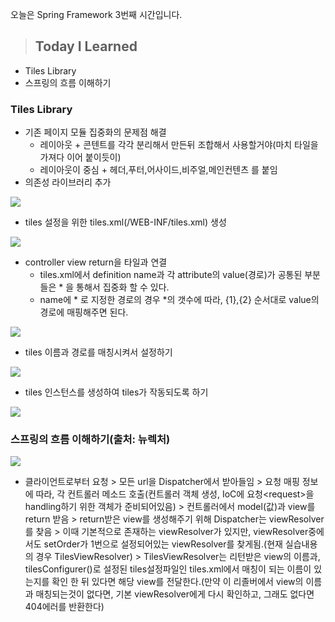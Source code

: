 오늘은 Spring Framework 3번째 시간입니다.

> ## Today I Learned
  - Tiles Library
  - 스프링의 흐름 이해하기

### Tiles Library
  - 기존 페이지 모듈 집중화의 문제점 해결
    - 레이아웃 + 콘텐트를 각각 분리해서 만든뒤 조합해서 사용할거야(마치 타일을 가져다 이어 붙이듯이)
    - 레이아웃이 중심 + 헤더,푸터,어사이드,비주얼,메인컨텐츠 를 붙임
  - 의존성 라이브러리 추가
  
![](https://images.velog.io/images/junjun-creator/post/2a002ef6-8647-466d-aa7e-1480ca8c4949/%EC%8A%A4%ED%81%AC%EB%A6%B0%EC%83%B7%202020-12-30%20%EC%98%A4%ED%9B%84%203.24.39.png)

  - tiles 설정을 위한 tiles.xml(/WEB-INF/tiles.xml) 생성

![](https://images.velog.io/images/junjun-creator/post/c706b549-cfe9-480c-ace2-926d54463513/%EC%8A%A4%ED%81%AC%EB%A6%B0%EC%83%B7%202020-12-30%20%EC%98%A4%ED%9B%84%203.25.37.png)

  - controller view return을 타일과 연결
    - tiles.xml에서 definition name과 각 attribute의 value(경로)가 공통된 부분들은 \* 을 통해서 집중화 할 수 있다.
    - name에 \* 로 지정한 경로의 경우 \*의 갯수에 따라, {1},{2} 순서대로 value의 경로에 매핑해주면 된다.
  
![](https://images.velog.io/images/junjun-creator/post/f6d597cc-a909-47ec-ba77-ae1cba525629/%EC%8A%A4%ED%81%AC%EB%A6%B0%EC%83%B7%202020-12-30%20%EC%98%A4%ED%9B%84%203.50.59.png)

  - tiles 이름과 경로를 매칭시켜서 설정하기
  
![](https://images.velog.io/images/junjun-creator/post/1b29fb2e-2566-4b94-aeeb-eb6be9f761df/%EC%8A%A4%ED%81%AC%EB%A6%B0%EC%83%B7%202020-12-30%20%EC%98%A4%ED%9B%84%203.52.35.png)

  - tiles 인스턴스를 생성하여 tiles가 작동되도록 하기
  
![](https://images.velog.io/images/junjun-creator/post/7353ff23-e3b2-48b3-9edc-c02cb4d2e74b/%EC%8A%A4%ED%81%AC%EB%A6%B0%EC%83%B7%202020-12-30%20%EC%98%A4%ED%9B%84%204.26.24.png)

### 스프링의 흐름 이해하기(출처: 뉴렉처)

![](https://images.velog.io/images/junjun-creator/post/547d9faa-fb96-455e-ad1b-ec1510c58b78/dispatcher%EB%A5%BC%20%EC%A7%91%EC%A4%91%ED%99%94%20%ED%95%9C%20%ED%9B%84%20%EB%AA%A8%EB%8D%B8.png)

  - 클라이언트로부터 요청 > 모든 url을 Dispatcher에서 받아들임 > 요청 매핑 정보에 따라, 각 컨트롤러 메소드 호출(컨트롤러 객체 생성, IoC에 요청<request\>을 handling하기 위한 객체가 준비되어있음) > 컨트롤러에서 model(값)과 view를 return 받음 > return받은 view를 생성해주기 위해 Dispatcher는 viewResolver를 찾음 > 이때 기본적으로 존재하는 viewResolver가 있지만, viewResolver중에서도 setOrder가 1번으로 설정되어있는 viewResolver를 찾게됨.(현재 실습내용의 경우 TilesViewResolver) > TilesViewResolver는 리턴받은 view의 이름과, tilesConfigurer()로 설정된 tiles설정파일인 tiles.xml에서 매칭이 되는 이름이 있는지를 확인 한 뒤 있다면 해당 view를 전달한다.(만약 이 리졸버에서 view의 이름과 매칭되는것이 없다면, 기본 viewResolver에게 다시 확인하고, 그래도 없다면 404에러를 반환한다)
